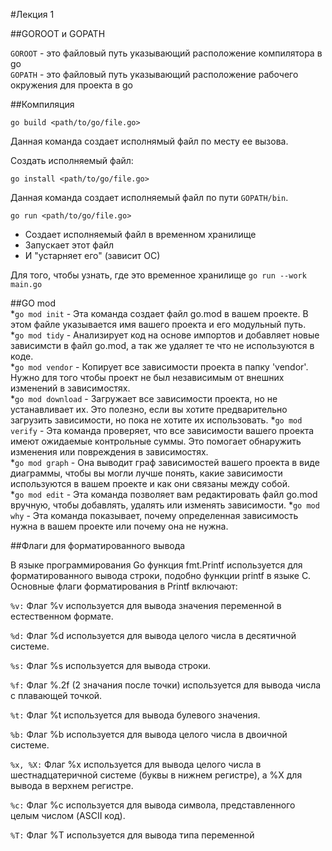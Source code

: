 #Лекция 1

##GOROOT и GOPATH

```GOROOT``` - это файловый путь указывающий расположение компилятора в go  
```GOPATH``` - это файловый путь указывающий расположение рабочего окружения для проекта в go


##Компиляция    
```
go build <path/to/go/file.go>
```

Данная команда создает исполнямый файл по месту ее вызова.

Создать исполняемый файл:

```
go install <path/to/go/file.go>
```

Данная команда создает исполняемый файл по пути ```GOPATH/bin```.

```
go run <path/to/go/file.go>
```         
* Создает исполняемый файл в временном хранилище
* Запускает этот файл
* И "устарняет его" (зависит ОС)

Для того, чтобы узнать, где это временное хранилище ```go run --work main.go```


##GO mod    
*```go mod init``` - Эта команда создает файл go.mod в вашем проекте. В этом файле указывается имя вашего проекта и его модульный путь.  
*```go mod tidy``` - Анализирует код на основе импортов и добавляет новые зависимсти в файл go.mod, а так же удаляет те что не используются в коде.  
*```go mod vendor``` - Копирует все зависимости проекта в папку 'vendor'. Нужно для того чтобы проект не был независимым от внешних изменений в зависимостях.    
*```go mod download``` - Загружает все зависимости проекта, но не устанавливает их. Это полезно, если вы хотите предварительно загрузить зависимости, но пока не хотите их использовать.
*```go mod verify``` - Эта команда проверяет, что все зависимости вашего проекта имеют ожидаемые контрольные суммы. Это помогает обнаружить изменения или повреждения в зависимостях.    
*```go mod graph``` - Она выводит граф зависимостей вашего проекта в виде диаграммы, чтобы вы могли лучше понять, какие зависимости используются в вашем проекте и как они связаны между собой.  
*```go mod edit``` - Эта команда позволяет вам редактировать файл go.mod вручную, чтобы добавлять, удалять или изменять зависимости.
*```go mod why``` - Эта команда показывает, почему определенная зависимость нужна в вашем проекте или почему она не нужна.   

##Флаги для форматированного вывода 


В языке программирования Go функция fmt.Printf используется для форматированного вывода строки, подобно функции printf в языке C. Основные флаги форматирования в Printf включают:

```%v:```
Флаг %v используется для вывода значения переменной в естественном формате.

```%d:```
Флаг %d используется для вывода целого числа в десятичной системе.

```%s:```
Флаг %s используется для вывода строки.

```%f:```
Флаг %.2f (2 значания после точки) используется для вывода числа с плавающей точкой.

```%t:```
Флаг %t используется для вывода булевого значения.

```%b:```
Флаг %b используется для вывода целого числа в двоичной системе.

```%x, %X:```
Флаг %x используется для вывода целого числа в шестнадцатеричной системе (буквы в нижнем регистре), а %X для вывода в верхнем регистре.

```%c:```
Флаг %c используется для вывода символа, представленного целым числом (ASCII код).

```%T:``` Флаг %T используется для вывода типа переменной